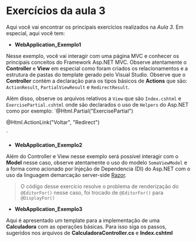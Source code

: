 # Exercícios da aula 3

Aqui você vai encontrar os principais exercícios realizados na *Aula 3*. Em especial, aqui você tem:
- **WebApplication_Exemplo1**

Nesse exemplo, você vai interagir com uma página MVC e conhecer os principais conceitos do Framework Asp.NET MVC.
Observe atentamente o **Controller** e **View** em especial como foram criados os relacionamentos e a estrutura de pastas do template gerado pelo Visual Studio. Observe que o **Controller** contém a declaração para os tipos básicos de **Actions** que são: `ActionResult`, `PartialViewResult` e `RedirectResult`.

Além disso, observe os arquivos relativos a `View` que são `Index.cshtml` e `ExercisePartial.cshtml` onde são declarados o uso de `Helpers` do Asp.NET como por exemplo:
`@Html.Partial("ExercisePartial")
<p> @Html.ActionLink("Voltar", "Redirect") </p>`

- **WebApplication_Exemplo2**

Além do Controller  e View nesse exemplo será possível interagir com o **Model** nesse caso, observe atentamente o uso do modelo `SomaViewModel` e a forma como acionado por Injeção de Dependencia (DI) do Asp.NET com o uso da linguagem demarcação server-side [Razor](http://www.w3schools.com/aspnet/razor_intro.asp). 

> O código desse exercício resolve o problema de renderização do `@EditorFor()`
> nesse caso, foi trocado de `@EditorFor()` para `@DisplayFor()`

- **WebApplication_Exemplo3**

Aqui é apresentado um template para a implementação de uma **Calculadora** com as operações básicas. Para isso siga os passos, sugeridos nos arquivos de **CalculadoraController.cs** e **Index.cshtml**
